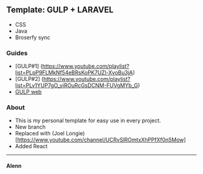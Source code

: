 ## Template: GULP + LARAVEL
- CSS
- Java
- Broserfy sync

### Guides
- [GULP#1] (https://www.youtube.com/playlist?list=PLpP9FLMkNf54eBRsKoPK7UZl-XvoBu3jA)
- [GULP#2] (https://www.youtube.com/playlist?list=PLv1YUP7gO_viROuRcGsDCNM-FUVgMYb_G)
- [GULP web](http://gulpjs.com) 

### About
- This is my personal template for easy use in every project.
- New branch
- Replaced with (Joel Longie)[https://www.youtube.com/channel/UCRvSlROmtxXhPPfXf0n5Mow]
- Added React

---
#### Alenn
